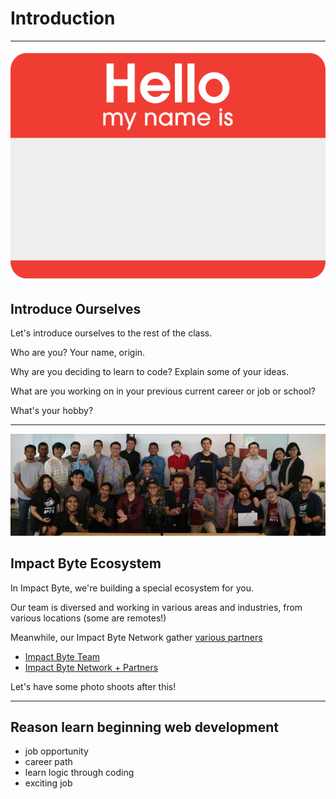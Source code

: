 # Introduction

---

![](./assets/hello.svg)

## Introduce Ourselves

Let's introduce ourselves to the rest of the class.

Who are you? Your name, origin.

Why are you deciding to learn to code? Explain some of your ideas.

What are you working on in your previous current career or job or school?

What's your hobby?

---

![](./assets/partners.jpg)

## Impact Byte Ecosystem

In Impact Byte, we're building a special ecosystem for you.

Our team is diversed and working in various areas and industries, from various locations (some are remotes!)

Meanwhile, our Impact Byte Network gather [various partners](https://impactbyte.com/partners)

* [Impact Byte Team](https://impactbyte.com/team)
* [Impact Byte Network + Partners](https://impactbyte.com/partners)

Let's have some photo shoots after this!

---

## Reason learn beginning web development
* job opportunity
* career path
* learn logic through coding
* exciting job